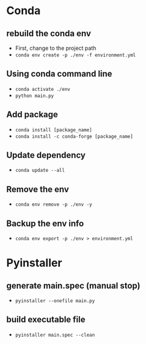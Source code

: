 # Conda
## rebuild the conda env
- First, change to the project path
- `conda env create -p ./env -f environment.yml`

## Using conda command line
- `conda activate ./env`
- `python main.py`

## Add package
- `conda install [package_name]`
- `conda install -c conda-forge [package_name]`

## Update dependency
- `conda update --all`

## Remove the env
- `conda env remove -p ./env -y`

## Backup the env info
- `conda env export -p ./env > environment.yml`

# Pyinstaller
## generate main.spec (manual stop)
- `pyinstaller --onefile main.py`
## build executable file
- `pyinstaller main.spec --clean`
